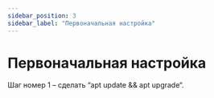 ```yaml
---
sidebar_position: 3
sidebar_label: "Первоначальная настройка"
---
```


# Первоначальная настройка

Шаг номер 1 – сделать “apt update && apt upgrade“.